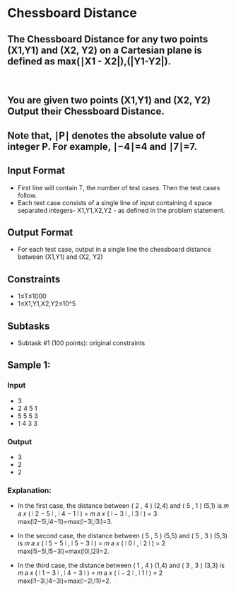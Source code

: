 # Chessboard Distance
## The Chessboard Distance for any two points (X1,Y1) and (X2, Y2) on a Cartesian plane is defined as max(∣X1 - X2|),(|Y1-Y2|).
​
## You are given two points (X1,Y1) and (X2, Y2) Output their Chessboard Distance.

## Note that, ∣P∣ denotes the absolute value of integer P. For example, ∣−4∣=4 and ∣7∣=7.

## Input Format
- First line will contain T, the number of test cases. Then the test cases follow.
- Each test case consists of a single line of input containing 4 space separated integers- X1,Y1,X2,Y2 - as defined in the problem statement.

## Output Format
- For each test case, output in a single line the chessboard distance between (X1,Y1) and (X2, Y2)

## Constraints
- 1≤T≤1000
- 1≤X1,Y1,X2,Y2≤10^5

 
## Subtasks
- Subtask #1 (100 points): original constraints

## Sample 1:
### Input
- 3
- 2 4 5 1
- 5 5 5 3
- 1 4 3 3
### Output
- 3
- 2
- 2
### Explanation:
- In the first case, the distance between 
(
2
,
4
)
(2,4) and 
(
5
,
1
)
(5,1) is 
𝑚
𝑎
𝑥
(
∣
2
−
5
∣
,
∣
4
−
1
∣
)
=
𝑚
𝑎
𝑥
(
∣
−
3
∣
,
∣
3
∣
)
=
3
max(∣2−5∣,∣4−1∣)=max(∣−3∣,∣3∣)=3.

- In the second case, the distance between 
(
5
,
5
)
(5,5) and 
(
5
,
3
)
(5,3) is 
𝑚
𝑎
𝑥
(
∣
5
−
5
∣
,
∣
5
−
3
∣
)
=
𝑚
𝑎
𝑥
(
∣
0
∣
,
∣
2
∣
)
=
2
max(∣5−5∣,∣5−3∣)=max(∣0∣,∣2∣)=2.

- In the third case, the distance between 
(
1
,
4
)
(1,4) and 
(
3
,
3
)
(3,3) is 
𝑚
𝑎
𝑥
(
∣
1
−
3
∣
,
∣
4
−
3
∣
)
=
𝑚
𝑎
𝑥
(
∣
−
2
∣
,
∣
1
∣
)
=
2
max(∣1−3∣,∣4−3∣)=max(∣−2∣,∣1∣)=2.